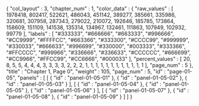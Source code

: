 {
  "col_layout" : 3,
  "chapter_num" : 1,
  "color_data" : {
    "raw_values" : [
      1978418,
      802417,
      522621,
      486043,
      451142,
      389277,
      385661,
      335986,
      320681,
      307958,
      287343,
      279022,
      210072,
      192646,
      185785,
      173864,
      158609,
      151109,
      141538,
      135314,
      134967,
      132461,
      111863,
      107949,
      102932,
      99779
    ],
    "labels" : [
      "#333333",
      "#666666",
      "#663333",
      "#996666",
      "#CC9999",
      "#FFFFCC",
      "#663366",
      "#333300",
      "#CCCC99",
      "#999999",
      "#330033",
      "#666633",
      "#996699",
      "#330000",
      "#003333",
      "#333366",
      "#FFCCCC",
      "#999966",
      "#336666",
      "#336633",
      "#CCCCCC",
      "#666699",
      "#CC9966",
      "#FFCC99",
      "#CC6666",
      "#000033"
    ],
    "percent_values" : [
      20,
      8,
      5,
      5,
      4,
      4,
      4,
      3,
      3,
      3,
      3,
      2,
      2,
      2,
      1,
      1,
      1,
      1,
      1,
      1,
      1,
      1,
      1,
      1,
      1,
      1
    ],
    "page_num" : 5
  },
  "title" : "Chapter 1, Page 0",
  "weight" : 105,
  "page_num" : 5,
  "id" : "page-01-05",
  "panels" : [
    [
      {
        "id" : "panel-01-05-01"
      },
      {
        "id" : "panel-01-05-02"
      },
      {
        "id" : "panel-01-05-03"
      }
    ],
    [
      {
        "id" : "panel-01-05-04"
      },
      {
        "id" : "panel-01-05-05"
      },
      {
        "id" : "panel-01-05-06"
      }
    ],
    [
      {
        "id" : "panel-01-05-07"
      },
      {
        "id" : "panel-01-05-08"
      },
      {
        "id" : "panel-01-05-09"
      }
    ]
  ]
}

